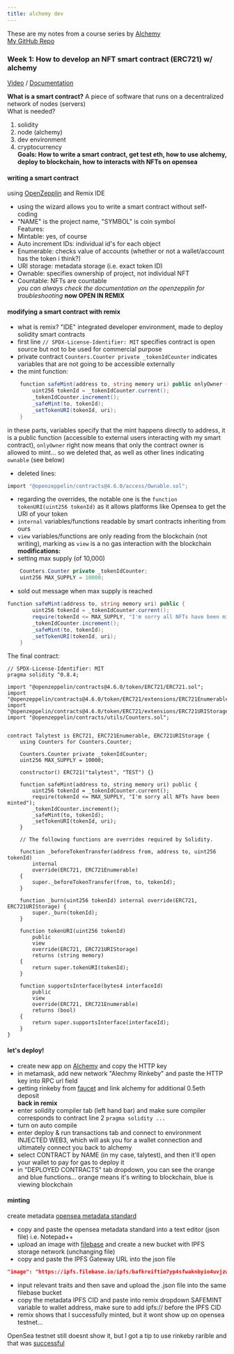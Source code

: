 ```yaml
---
title: alchemy dev
---
```

These are my notes from a course series by [Alchemy](https://www.alchemy.com/) <br>
[My GitHub Repo](https://github.com/geminiworms/alchemyR2W3)

### Week 1: How to develop an NFT smart contract (ERC721) w/ alchemy
[Video](https://www.youtube.com/watch?v=veBu03A6ptw&list=TLPQMDEwNTIwMjIuPY0StW4EGA&index=2) /
[Documentation](https://docs.alchemy.com/alchemy/guides/how-to-develop-an-nft-smart-contract-erc721-with-alchemy) <br>

**What is a smart contract?** A piece of software that runs on a decentralized network of nodes (servers) <br>
What is needed? <br>
1. solidity
2. node (alchemy)
3. dev environment
4. cryptocurrency <br>
**Goals: How to write a smart contract, get test eth, how to use alchemy, deploy to blockchain, how to interacts with NFTs on opensea**
#### writing a smart contract
using [OpenZepplin](https://docs.openzeppelin.com/contracts/4.x/wizard) and Remix IDE <br>
- using the wizard allows you to write a smart contract without self-coding
- "NAME" is the project name, "SYMBOL" is coin symbol <br>
Features: <br>
- Mintable: yes, of course
- Auto increment IDs: individual id's for each object
- Enumerable: checks value of accounts (whether or not a wallet/account has the token i think?)
- URI storage: metadata storage (i.e. exact token ID) 
- Ownable: specifies ownership of project, not individual NFT
- Countable: NFTs are countable <br>
*you can always check the documentation on the openzepplin for troubleshooting*
**now OPEN IN REMIX** <br>
#### modifying a smart contract with remix
- what is remix? "IDE" integrated developer environment, made to deploy solidity smart contracts <br>
- first line ` // SPDX-License-Identifier: MIT ` specifies contract is open source but not to be used for commercial purpose <br>
- private contract `Counters.Counter private _tokenIdCounter` indicates variables that are not going to be accessible externally
- the mint function: <br>
```C#
    function safeMint(address to, string memory uri) public onlyOwner {
        uint256 tokenId = _tokenIdCounter.current();
        _tokenIdCounter.increment();
        _safeMint(to, tokenId);
        _setTokenURI(tokenId, uri);
    }
```
in these parts, variables specify that the mint happens directly to address, it is a public function (accessible to external users interacting with my smart contract), `onlyOwner` right now means that only the contract owner is allowed to mint... so we deleted that, as well as other lines indicating `ownable` (see below)
- deleted lines: <br>
```C#
import "@openzeppelin/contracts@4.6.0/access/Ownable.sol";
```
- regarding the overrides, the notable one is the `function tokenURI(uint256 tokenId)` as it allows platforms like Opensea to get the URI of your token
- `internal` variables/functions readable by smart contracts inheriting from ours
- `view` variables/functions are only reading from the blockchain (not writing), marking as `view` is a no gas interaction with the blockchain <br>
**modifications:**
- setting max supply (of 10,000)
```C#
    Counters.Counter private _tokenIdCounter;
    uint256 MAX_SUPPLY = 10000;
```
- sold out message when max supply is reached
```C#
function safeMint(address to, string memory uri) public {
        uint256 tokenId = _tokenIdCounter.current();
        require(tokenId <= MAX_SUPPLY, "I'm sorry all NFTs have been minted");
        _tokenIdCounter.increment();
        _safeMint(to, tokenId);
        _setTokenURI(tokenId, uri);
    }
```
The final contract:
```
// SPDX-License-Identifier: MIT
pragma solidity ^0.8.4;

import "@openzeppelin/contracts@4.6.0/token/ERC721/ERC721.sol";
import "@openzeppelin/contracts@4.6.0/token/ERC721/extensions/ERC721Enumerable.sol";
import "@openzeppelin/contracts@4.6.0/token/ERC721/extensions/ERC721URIStorage.sol";
import "@openzeppelin/contracts/utils/Counters.sol";


contract Talytest is ERC721, ERC721Enumerable, ERC721URIStorage {
    using Counters for Counters.Counter;

    Counters.Counter private _tokenIdCounter;
    uint256 MAX_SUPPLY = 10000;

    constructor() ERC721("talytest", "TEST") {}

    function safeMint(address to, string memory uri) public {
        uint256 tokenId = _tokenIdCounter.current();
        require(tokenId <= MAX_SUPPLY, "I'm sorry all NFTs have been minted");
        _tokenIdCounter.increment();
        _safeMint(to, tokenId);
        _setTokenURI(tokenId, uri);
    }

    // The following functions are overrides required by Solidity.

    function _beforeTokenTransfer(address from, address to, uint256 tokenId)
        internal
        override(ERC721, ERC721Enumerable)
    {
        super._beforeTokenTransfer(from, to, tokenId);
    }

    function _burn(uint256 tokenId) internal override(ERC721, ERC721URIStorage) {
        super._burn(tokenId);
    }

    function tokenURI(uint256 tokenId)
        public
        view
        override(ERC721, ERC721URIStorage)
        returns (string memory)
    {
        return super.tokenURI(tokenId);
    }

    function supportsInterface(bytes4 interfaceId)
        public
        view
        override(ERC721, ERC721Enumerable)
        returns (bool)
    {
        return super.supportsInterface(interfaceId);
    }
}
```
#### let's deploy!
- create new app on [Alchemy](https://www.alchemy.com/) and copy the HTTP key
- in metamask, add new network "Alechmy Rinkeby" and paste the HTTP key into RPC url field
- getting rinkeby from [faucet](https://rinkebyfaucet.com/) and link alchemy for additional 0.5eth deposit <br>
**back in remix**
- enter solidity compiler tab (left hand bar) and make sure compiler corresponds to contract line 2 `pragma solidity ...`
- turn on auto compile
- enter deploy & run transactions tab and connect to environment INJECTED WEB3, which will ask you for a wallet connection and ultimately connect you back to alchemy
- select CONTRACT by NAME (in my case, talytest), and then it'll open your wallet to pay for gas to deploy it
- in "DEPLOYED CONTRACTS" tab dropdown, you can see the orange and blue functions... orange means it's writing to blockchain, blue is viewing blockchain <br>
#### minting 
create metadata [opensea metadata standard](https://docs.opensea.io/docs/metadata-standards) <br>
- copy and paste the opensea metadata standard into a text editor (json file) i.e. Notepad++
- upload an image with [filebase](filebase.com) and create a new bucket with IPFS storage network (unchanging file)
- copy and paste the IPFS Gateway URL into the json file
```json
"image": "https://ipfs.filebase.io/ipfs/bafkreiftim7yp4sfwaknbyio4uvjzwf6yka2boekuk56ybf3an6tfazhqa"
```
- input relevant traits and then save and upload the .json file into the same filebase bucket
- copy the metadata IPFS CID and paste into remix dropdown SAFEMINT variable to wallet address, make sure to add ipfs:// before the IPFS CID 
- remix shows that I successfully minted, but it wont show up on opensea testnet... <br>

OpenSea testnet still doesnt show it, but I got a tip to use rinkeby rarible and that was [successful](https://rinkeby.rarible.com/token/0xf97a3e94ec24f2358e992cca35d3af562ad9d4ae:0?tab=details)
